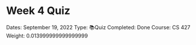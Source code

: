 # Week 4 Quiz

Dates: September 19, 2022
Type: 📚Quiz
Completed: Done
Course: CS 427
Weight: 0.013999999999999999